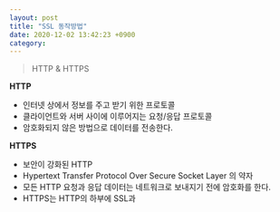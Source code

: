 ```yaml
---
layout: post
title: "SSL 동작방법"
date: 2020-12-02 13:42:23 +0900
category: 
---
```


> HTTP & HTTPS  

**HTTP**   
* 인터넷 상에서 정보를 주고 받기 위한 프로토콜  
* 클라이언트와 서버 사이에 이루어지는 요청/응답 프로토콜
* 암호화되지 않은 방법으로 데이터를 전송한다.

**HTTPS**   
* 보안이 강화된 HTTP
* Hypertext Transfer Protocol Over Secure Socket Layer 의 약자
* 모든 HTTP 요청과 응답 데이터는 네트워크로 보내지기 전에 암호화를 한다.
* HTTPS는 HTTP의 하부에 SSL과 
